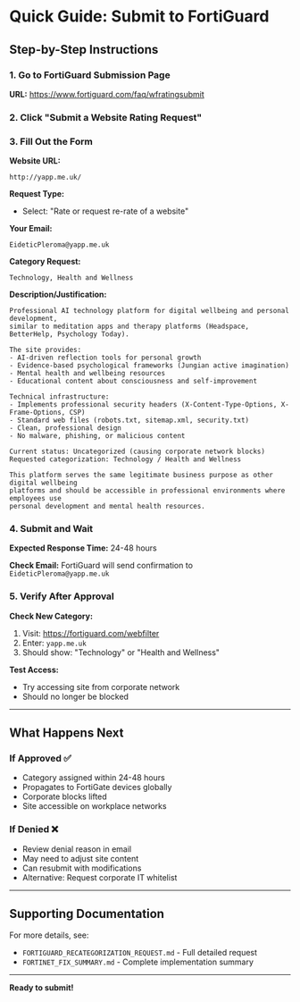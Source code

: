 # Quick Guide: Submit to FortiGuard

## Step-by-Step Instructions

### 1. Go to FortiGuard Submission Page
**URL:** https://www.fortiguard.com/faq/wfratingsubmit

### 2. Click "Submit a Website Rating Request"

### 3. Fill Out the Form

**Website URL:**
```
http://yapp.me.uk/
```

**Request Type:**
- Select: "Rate or request re-rate of a website"

**Your Email:**
```
EideticPleroma@yapp.me.uk
```

**Category Request:**
```
Technology, Health and Wellness
```

**Description/Justification:**
```
Professional AI technology platform for digital wellbeing and personal development, 
similar to meditation apps and therapy platforms (Headspace, BetterHelp, Psychology Today).

The site provides:
- AI-driven reflection tools for personal growth
- Evidence-based psychological frameworks (Jungian active imagination)
- Mental health and wellbeing resources
- Educational content about consciousness and self-improvement

Technical infrastructure:
- Implements professional security headers (X-Content-Type-Options, X-Frame-Options, CSP)
- Standard web files (robots.txt, sitemap.xml, security.txt)
- Clean, professional design
- No malware, phishing, or malicious content

Current status: Uncategorized (causing corporate network blocks)
Requested categorization: Technology / Health and Wellness

This platform serves the same legitimate business purpose as other digital wellbeing
platforms and should be accessible in professional environments where employees use
personal development and mental health resources.
```

### 4. Submit and Wait

**Expected Response Time:** 24-48 hours

**Check Email:** FortiGuard will send confirmation to `EideticPleroma@yapp.me.uk`

### 5. Verify After Approval

**Check New Category:**
1. Visit: https://fortiguard.com/webfilter
2. Enter: `yapp.me.uk`
3. Should show: "Technology" or "Health and Wellness"

**Test Access:**
- Try accessing site from corporate network
- Should no longer be blocked

---

## What Happens Next

### If Approved ✅
- Category assigned within 24-48 hours
- Propagates to FortiGate devices globally
- Corporate blocks lifted
- Site accessible on workplace networks

### If Denied ❌
- Review denial reason in email
- May need to adjust site content
- Can resubmit with modifications
- Alternative: Request corporate IT whitelist

---

## Supporting Documentation

For more details, see:
- `FORTIGUARD_RECATEGORIZATION_REQUEST.md` - Full detailed request
- `FORTINET_FIX_SUMMARY.md` - Complete implementation summary

---

**Ready to submit!**

